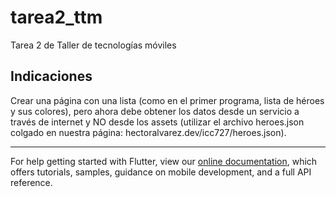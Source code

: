 # tarea2_ttm

Tarea 2 de Taller de tecnologías móviles

## Indicaciones

Crear una página con una lista (como en el primer programa, lista de héroes y sus colores), pero ahora debe obtener los datos desde un servicio a través de internet
y NO desde los assets (utilizar el archivo heroes.json colgado en nuestra página: hectoralvarez.dev/icc727/heroes.json).

-----

For help getting started with Flutter, view our
[online documentation](https://flutter.dev/docs), which offers tutorials,
samples, guidance on mobile development, and a full API reference.
